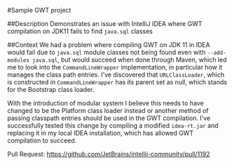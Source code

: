 #Sample GWT project

##Description
Demonstrates an issue with IntelliJ IDEA where GWT compilation on JDK11 fails to find `java.sql` classes

##Context
We had a problem where compiling GWT on JDK 11 in IDEA would fail due to `java.sql` module classes not being found even with `--add-modules java.sql`, but would succeed when done through Maven, which led me to look into the `CommandLineWrapper` implementation, in particular how it manages the class path entries. I've discovered that `URLClassLoader`, which is constructed in `CommandLineWrapper` has its parent set as null, which stands for the Bootstrap class loader.

With the introduction of modular system I believe this needs to have changed to be the Platform class loader instead or another method of passing classpath entries should be used in the GWT compilation.
I've successfully tested this change by compiling a modified `idea-rt.jar` and replacing it in my local IDEA installation, which has allowed GWT compilation to succeed.

Pull Request: https://github.com/JetBrains/intellij-community/pull/1192
